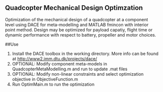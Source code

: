 ## Quadcopter Mechanical Design Optimzation 

Optimization of the mechanical design of a quadcopter at a component level using DACE for meta-modelling and MATLAB fmincon with interior point method. Design may be optimized for payload capatiy, flight time or dynamic performance with respect to battery, propeller and motor choices. 

##Use 
1. Install the DACE toolbox in the working directory. More info can be found at http://www2.imm.dtu.dk/projects/dace/ 
2. OPTIONAL: Modify component meta-models in QuadcopterMetaModelling.m and run to update .mat files 
3. OPTIONAL: Modify non-linear constraints and select optimization objective in ObjectiveFunction.m 
4. Run OptimMain.m to run the optimization 
